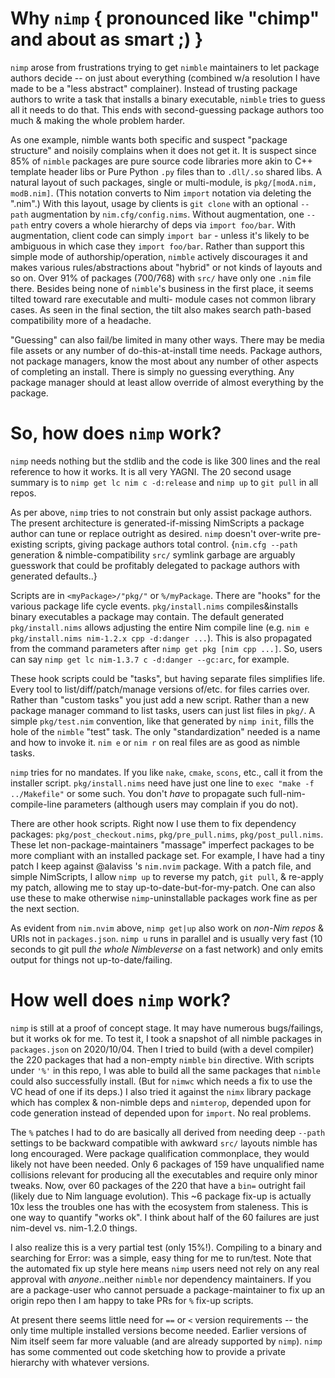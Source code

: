 Why `nimp` { pronounced like "chimp" and about as smart ;) }
============================================================
`nimp` arose from frustrations trying to get `nimble` maintainers to let package
authors decide -- on just about everything (combined w/a resolution I have made
to be a "less abstract" complainer).  Instead of trusting package authors to
write a task that installs a binary executable, `nimble` tries to guess all it
needs to do that.  This ends with second-guessing package authors too much &
making the whole problem harder.

As one example, nimble wants both specific and suspect "package structure" and
noisily complains when it does not get it.  It is suspect since 85% of `nimble`
packages are pure source code libraries more akin to C++ template header libs or
Pure Python `.py` files than to `.dll/.so` shared libs.  A natural layout of
such packages, single or multi-module, is `pkg/[modA.nim, modB.nim]`.  (This
notation converts to Nim `import` notation via deleting the ".nim".)  With this
layout, usage by clients is `git clone` with an optional `--path` augmentation
by `nim.cfg/config.nims`.  Without augmentation, one `--path` entry covers a
whole hierarchy of deps via `import foo/bar`.  With augmentation, client code
can simply `import bar` - unless it's likely to be ambiguous in which case they
`import foo/bar`.  Rather than support this simple mode of authorship/operation,
`nimble` actively discourages it and makes various rules/abstractions about
"hybrid" or not kinds of layouts and so on.  Over 91% of packages (700/768) with
`src/` have only one `.nim` file there.  Besides being none of `nimble`'s
business in the first place, it seems tilted toward rare executable and multi-
module cases not common library cases.  As seen in the final section, the tilt
also makes search path-based compatibility more of a headache.

"Guessing" can also fail/be limited in many other ways.  There may be media file
assets or any number of do-this-at-install time needs.  Package authors, not
package managers, know the most about any number of other aspects of completing
an install.  There is simply no guessing everything.  Any package manager should
at least allow override of almost everything by the package.

So, how does `nimp` work?
=========================
`nimp` needs nothing but the stdlib and the code is like 300 lines and the real
reference to how it works.  It is all very YAGNI.  The 20 second usage summary
is to `nimp get lc nim c -d:release` and `nimp up` to `git pull` in all repos.

As per above, `nimp` tries to not constrain but only assist package authors.
The present architecture is generated-if-missing NimScripts a package author can
tune or replace outright as desired.  `nimp` doesn't over-write pre-existing
scripts, giving package authors total control.  {`nim.cfg --path` generation &
nimble-compatibility `src/` symlink garbage are arguably guesswork that could be
profitably delegated to package authors with generated defaults..}

Scripts are in `<myPackage>/"pkg/"` or `%/myPackage`.  There are "hooks" for the
various package life cycle events.  `pkg/install.nims` compiles&installs binary
executables a package may contain.  The default generated `pkg/install.nims`
allows adjusting the entire Nim compile line (e.g. `nim e pkg/install.nims
nim-1.2.x cpp -d:danger ...`).  This is also propagated from the command
parameters after `nimp get pkg [nim cpp ...]`.  So, users can say `nimp get lc
nim-1.3.7 c -d:danger --gc:arc`, for example.

These hook scripts could be "tasks", but having separate files simplifies life.
Every tool to list/diff/patch/manage versions of/etc. for files carries over.
Rather than "custom tasks" you just add a new script.  Rather than a new package
manager command to list tasks, users can just list files in `pkg/`.  A simple
`pkg/test.nim` convention, like that generated by `nimp init`, fills the hole of
the `nimble` "test" task.  The only "standardization" needed is a name and how
to invoke it.  `nim e` or `nim r` on real files are as good as nimble tasks.

`nimp` tries for no mandates.  If you like `nake`, `cmake`, `scons`, etc., call
it from the installer script.  `pkg/install.nims` need have just one line to
`exec "make -f ../Makefile"` or some such.  You don't *have* to propagate such
full-nim-compile-line parameters (although users may complain if you do not).

There are other hook scripts.  Right now I use them to fix dependency packages:
`pkg/post_checkout.nims`, `pkg/pre_pull.nims`, `pkg/post_pull.nims`.  These let
non-package-maintainers "massage" imperfect packages to be more compliant with
an installed package set.  For example, I have had a tiny patch I keep against
@alaviss 's `nim.nvim` package.  With a patch file, and simple NimScripts, I
allow `nimp up` to reverse my patch, `git pull`, & re-apply my patch, allowing
me to stay up-to-date-but-for-my-patch.  One can also use these to make
otherwise `nimp`-uninstallable packages work fine as per the next section.

As evident from `nim.nvim` above, `nimp get|up` also work on *non-Nim repos* &
URIs not in `packages.json`.  `nimp u`  runs in parallel and is usually very
fast (10 seconds to git pull *the whole Nimbleverse* on a fast network) and only
emits output for things not up-to-date/failing.

How well does `nimp` work?
==========================
`nimp` is still at a proof of concept stage. It may have numerous bugs/failings,
but it works ok for me.  To test it, I took a snapshot of all nimble packages in
`packages.json` on 2020/10/04.  Then I tried to build (with a devel compiler)
the 220 packages that had a non-empty `nimble` `bin` directive.  With scripts
under `'%'` in this repo, I was able to build all the same packages that
`nimble` could also successfully install.  (But for `nimwc` which needs a fix to
use the VC head of one if its deps.)  I also tried it against the `nimx` library
package which has complex & non-nimble deps and `nimterop`, depended upon for
code generation instead of depended upon for `import`.  No real problems.

The `%` patches I had to do are basically all derived from needing deep `--path`
settings to be backward compatible with awkward `src/` layouts nimble has long
encouraged.  Were package qualification commonplace, they would likely not have
been needed.  Only 6 packages of 159 have unqualified name collisions relevant
for producing all the executables and require only minor tweaks.  Now, over 60
packages of the 220 that have a `bin=` outright fail (likely due to Nim language
evolution).  This ~6 package fix-up is actually 10x less the troubles one has
with the ecosystem from staleness.  This is one way to quantify "works ok".  I
think about half of the 60 failures are just nim-devel vs. nim-1.2.0 things.

I also realize this is a very partial test (only 15%!).  Compiling to a binary
and searching for Error: was a simple, easy thing for me to run/test.  Note that
the automated fix up style here means `nimp` users need not rely on any real
approval with *anyone*..neither `nimble` nor dependency maintainers.  If you are
a package-user who cannot persuade a package-maintainer to fix up an origin repo
then I am happy to take PRs for `%` fix-up scripts.

At present there seems little need for `==` or `<` version requirements -- the
only time multiple installed versions become needed.  Earlier versions of Nim
itself seem far more valuable (and are already supported by `nimp`).  `nimp` has
some commented out code sketching how to provide a private hierarchy with
whatever versions.

